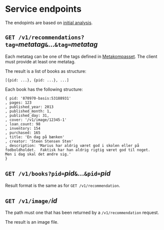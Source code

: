 # Service endpoints

The endopints are based on [initial analysis](content-first-backend.png).

## `GET /v1/recommendations?tag=`*metatag*`&`...`&tag=`*metatag*

Each metatag can be one of the tags defined in [Metakompasset](https://github.com/DBCDK/metakompasset).  The client must provide at least one metatag.

The result is a list of books as structure:

    [{pid: ...}, {pid: ...}, ...]

Each book has the following structure:

    { pid: '870970-basis:53188931'
    , pages: 123
    , published_year: 2013
    , published_month: 1,
    , published_day: 31,
    , cover: '/v1/image/12345-1'
    , loan_count: 98
    , inventory: 154
    , purchased: 165
    , title: 'En dag på bænken'
    , creator: 'Steen Stensen Sten'
    , description: 'Marius har aldrig været god i skolen eller på fodboldholdet.  Faktisk har han aldrig rigtig været god til noget.  Men i dag skal det ændre sig.'
    }

## `GET /v1/books?pid=`*pid*`&`...`&pid=`*pid*

Result format is the same as for `GET /v1/recommendation`.

## `GET /v1/image/`*id*

The path must one that has been returned by a `/v1/recommendation` request.

The result is an image file.

